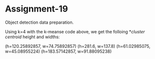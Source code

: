 # Assignment-19
Object detection data preparation.

Using k=4 with the k-meanse code above, we get the folloing **cluster centroid* height and widths:

(h=120.25892857, w=74.75892857)
(h=281.6, w=137.8)
(h=61.02985075, w=45.08955224)
(h=183.57142857, w=91.88095238)


